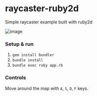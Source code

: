 # raycaster-ruby2d
Simple raycaster example built with ruby2d

![image](https://user-images.githubusercontent.com/312155/187374253-2191a548-e4e6-4c57-a24c-77d7fb327103.png)

### Setup & run
1. `gem install bundler`
2. `bundle install`
3. `bundle exec ruby app.rb`

### Controls
Move around the map with `A`, `S`, `D`, `F` keys.
